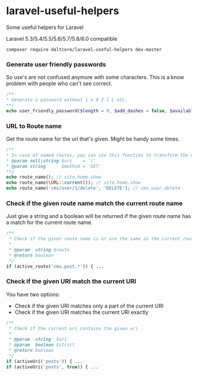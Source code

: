 # laravel-useful-helpers
Some useful helpers for Laravel

Laravel 5.3/5.4/5.5/5.6/5.7/5.8/6.0 compatible

```
composer require daltcore/laravel-useful-helpers dev-master
```

### Generate user friendly passwords
So use's are not confused anymore with some characters. This is a know problem
with people who can't see correct.
```php
/**
* Generate a password without i o 0 I l L etc.
**/
echo user_friendly_password($length = 9, $add_dashes = false, $available_sets = 'lud');
```

### URL to Route name
Get the route name for the url that's given. Might be handy some times.
```php
/**
* In case of named routes, you can use this function to transform the uri '/' to web.home.index
* @param null|string $uri    = '/'
* @param string      $method = 'GET'
**/
echo route_name(); // site.home.show
echo route_name(\URL::current()); // site.home.show
echo route_name('cms/user/1/delete', 'DELETE'); // cms.user.delete
```

### Check if the given route name match the current route name
Just give a string and a boolean will be returned if the given route name has a match for the current route name.
```php
/**
 * Check if the given route name is or are the same as the current route
 *
 * @param  string $route
 * @return boolean
 */
if (active_route('cms.post.*')) { ...
```

### Check if the given URI match the current URI
You have two options:
- Check if the given URI matches only a part of the current URI
- Check if the given URI matches the current URI exactly
```php
/**
 * Check if the current uri contains the given uri
 *
 * @param  string  $uri
 * @param  boolean $strict
 * @return boolean
 */
if (activeUri('posts')) { ...
if (activeUri('posts', true)) { ...
```
